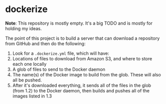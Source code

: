 # dockerize

**Note**: This repository is mostly empty. It's a big TODO and is mostly for holding my ideas.

The point of this project is to build a server that can download a repository from GitHub and then do the following:

1. Look for a `.dockerize.yml` file, which will have:
  1. Locations of files to download from Amazon S3, and where to store each one locally
  2. A glob of files to send to the Docker daemon
  3. The name(s) of the Docker image to build from the glob. These will also all be pushed.
2. After it's downloaded everything, it sends all of the files in the glob (from 1.2) to the Docker daemon, then builds and pushes all of the images listed in 1.3
